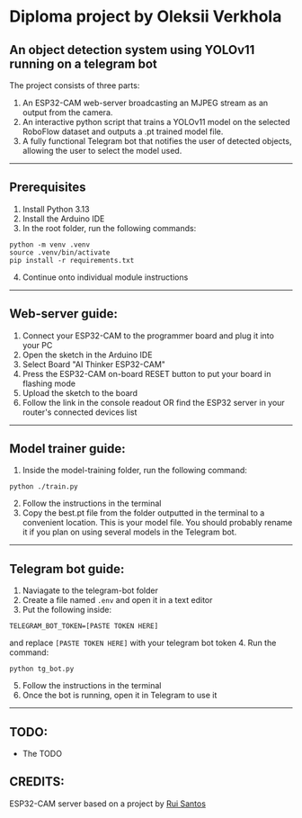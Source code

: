 # Diploma project by Oleksii Verkhola

## An object detection system using YOLOv11 running on a telegram bot

The project consists of three parts:
1. An ESP32-CAM web-server broadcasting an MJPEG stream as an output from the camera.
2. An interactive python script that trains a YOLOv11 model on the selected RoboFlow dataset and outputs a .pt trained model file.
3. A fully functional Telegram bot that notifies the user of detected objects, allowing the user to select the model used.
---
## Prerequisites
1. Install Python 3.13
2. Install the Arduino IDE
3. In the root folder, run the following commands:
```
python -m venv .venv
source .venv/bin/activate
pip install -r requirements.txt
```
4. Continue onto individual module instructions
---
## Web-server guide:

1. Connect your ESP32-CAM to the programmer board and plug it into your PC
2. Open the sketch in the Arduino IDE
3. Select Board "AI Thinker ESP32-CAM"
4. Press the ESP32-CAM on-board RESET button to put your board in flashing mode
5. Upload the sketch to the board
6. Follow the link in the console readout OR find the ESP32 server in your router's connected devices list
---
## Model trainer guide:

1. Inside the model-training folder, run the following command:
```
python ./train.py
```
2. Follow the instructions in the terminal
3. Copy the best.pt file from the folder outputted in the terminal to a convenient location. This is your model file. You should probably rename it if you plan on using several models in the Telegram bot.
---
## Telegram bot guide:
1. Naviagate to the telegram-bot folder
2. Create a file named `.env` and open it in a text editor
3. Put the following inside:
```
TELEGRAM_BOT_TOKEN=[PASTE TOKEN HERE]
```
and replace `[PASTE TOKEN HERE]` with your telegram bot token
4. Run the command:
```
python tg_bot.py
```
5. Follow the instructions in the terminal
6. Once the bot is running, open it in Telegram to use it
---
## TODO:
* The TODO

## CREDITS:
ESP32-CAM server based on a project by [Rui Santos](https://RandomNerdTutorials.com/esp32-cam-video-streaming-web-server-camera-home-assistant/)
